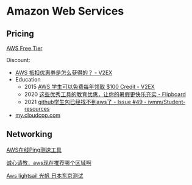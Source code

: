 # Amazon Web Services
## Pricing
[AWS Free Tier](https://aws.amazon.com/free/)

Discount:
- [AWS 抵扣优惠券是怎么获得的？ - V2EX](https://www.v2ex.com/t/1005323)
- Education
  - 2015 [AWS 学生可以免费每年领取 $100 Credit - V2EX](https://www.v2ex.com/t/223500)
  - 2020 [这些优秀工具的教育优惠，让你的暑假更快乐充实 - Flipboard](https://sspai.com/flipboard/post/61391)
  - 2021 [github学生包已经找不到aws了 - Issue #49 - ivmm/Student-resources](https://github.com/ivmm/Student-resources/issues/49)
- [my.cloudcpp.com](https://my.cloudcpp.com/)

## Networking
[AWS在线Ping测速工具](https://cloud.feitsui.com/aws)

[诚心请教，aws现在推荐哪个区域啊](https://www.nodeseek.com/post-89884-1)

[Aws lightsail 光帆 日本东京测试](https://www.nodeseek.com/post-77232-1)
